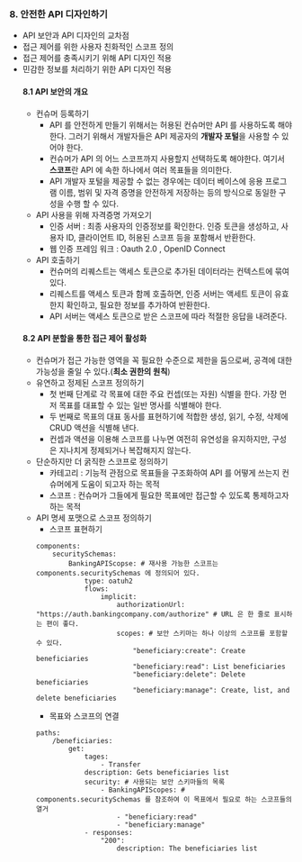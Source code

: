 ### 8. 안전한 API 디자인하기
- API 보안과 API 디자인의 교차점
- 접근 제어를 위한 사용자 친화적인 스코프 정의 
- 접근 제어를 충족시키기 위해 API 디자인 적용 
- 민감한 정보를 처리하기 위한 API 디자인 적용
    #### 8.1 API 보안의 개요
    - 컨슈머 등록하기
        - API 를 안전하게 만들기 위해서는 허용된 컨슈머만 API 를 사용하도록 해야 한다. 그러기 위해서 개발자들은 API 제공자의 **개발자 포털**을 사용할 수 있어야 한다. 
        - 컨슈머가 API 의 어느 스코프까지 사용할지 선택하도록 해야한다. 여기서 **스코프**란 API 에 속한 하나에서 여러 목표들을 의미한다.
        - API 개발자 포털을 제공할 수 없는 경우에는 데이터 베이스에 응용 프로그램 이름, 범위 및 자격 증명을 안전하게 저장하는 등의 방식으로 동일한 구성을 수행 할 수 있다.
    - API 사용을 위해 자격증명 가져오기
        - 인증 서버 : 최종 사용자의 인증정보를 확인한다. 인증 토큰을 생성하고, 사용자 ID, 클라이언트 ID, 허용된 스코프 등을 포함해서 반환한다. 
        - 웹 인증 프레임 워크 : Oauth 2.0 , OpenID Connect
    - API 호출하기
        - 컨슈머의 리퀘스트는 액세스 토큰으로 추가된 데이터라는 컨텍스트에 묶여 있다.
        - 리퀘스트를 액세스 토큰과 함께 호출하면, 인증 서버는 액세트 토큰이 유효한지 확인하고, 필요한 정보를 추가하여 반환한다.
        - API 서버는 액세스 토큰으로 받은 스코프에 따라 적절한 응답을 내려준다.
    #### 8.2 API 분할을 통한 접근 제어 활성화
    - 컨슈머가 접근 가능한 영역을 꼭 필요한 수준으로 제한을 둠으로써, 공격에 대한 가능성을 줄일 수 있다.(**최소 권한의 원칙**)
    - 유연하고 정제된 스코프 정의하기
        - 첫 번째 단계로 각 목표에 대한 주요 컨셉(또는 자원) 식별을 한다. 가장 먼저 목표를 대표할 수 있는 일반 명사를 식별해야 한다.
        - 두 번째로 목표의 대표 동사를 표현하기에 적합한 생성, 읽기, 수정, 삭제에 CRUD 액션을 식별해 낸다.
        - 컨셉과 액션을 이용해 스코프를 나누면 여전히 유연성을 유지하지만, 구성은 지나치게 정제되거나 복잡해지지 않는다. 
    - 단순하지만 더 굵직한 스코프로 정의하기
        - 카테고리 : 기능적 관점으로 목표들을 구조화하여 API 를 어떻게 쓰는지 컨슈머에게 도움이 되고자 하는 목적
        - 스코프 : 컨슈머가 그들에게 필요한 목표에만 접근할 수 있도록 통제하고자 하는 목적
    - API 명세 포맷으로 스코프 정의하기
        - 스코프 표현하기
        ~~~ oas
        components:
            securitySchemas:
                BankingAPIScopse: # 재사용 가능한 스코프는 components.securitySchemas 에 정의되어 있다.
                    type: oatuh2
                    flows:
                        implicit:
                            authorizationUrl: "https://auth.bankingcompany.com/authorize" # URL 은 한 줄로 표시하는 편이 좋다.
                            scopes: # 보안 스키마는 하나 이상의 스코프를 포함할 수 있다.
                                "beneficiary:create": Create beneficiaries
                                "beneficiary:read": List beneficiaries
                                "beneficiary:delete": Delete beneficiaries
                                "beneficiary:manage": Create, list, and delete beneficiaries
        ~~~
        - 목표와 스코프의 연결
        ~~~ oas
        paths:
            /beneficiaries:
                get:
                    tages:
                        - Transfer
                    description: Gets beneficiaries list
                    security: # 사용되는 보안 스키마들의 목록
                        - BankingAPIScopes: # components.securitySchemas 를 참조하여 이 목표에서 필요로 하는 스코프들의 열거
                            - "beneficiary:read"
                            - "beneficiary:manage"
                    - responses:
                        "200":
                            description: The beneficiaries list
        ~~~